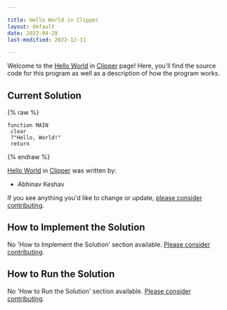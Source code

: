 ```yaml
---

title: Hello World in Clipper
layout: default
date: 2022-04-28
last-modified: 2022-12-11

---
```


Welcome to the [Hello World](https://sampleprograms.io/projects/hello-world) in [Clipper](https://sampleprograms.io/languages/clipper) page! Here, you'll find the source code for this program as well as a description of how the program works.

## Current Solution

{% raw %}

```clipper
function MAIN
 clear
 ?"Hello, World!"
 return
```

{% endraw %}

[Hello World](https://sampleprograms.io/projects/hello-world) in [Clipper](https://sampleprograms.io/languages/clipper) was written by:

- Abhinav Keshav

If you see anything you'd like to change or update, [please consider contributing](https://github.com/TheRenegadeCoder/sample-programs).

## How to Implement the Solution

No 'How to Implement the Solution' section available. [Please consider contributing](https://github.com/TheRenegadeCoder/sample-programs-website).

## How to Run the Solution

No 'How to Run the Solution' section available. [Please consider contributing](https://github.com/TheRenegadeCoder/sample-programs-website).